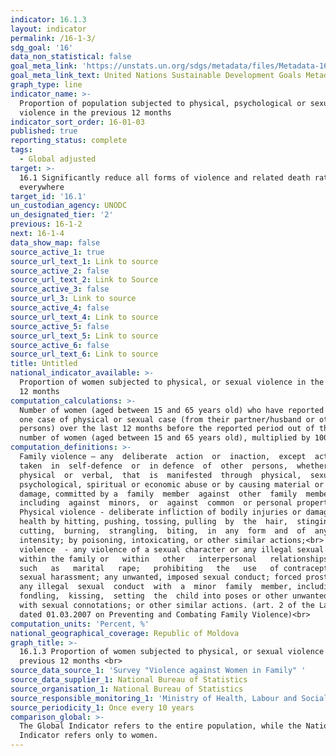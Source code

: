 ```yaml
---
indicator: 16.1.3
layout: indicator
permalink: /16-1-3/
sdg_goal: '16'
data_non_statistical: false
goal_meta_link: 'https://unstats.un.org/sdgs/metadata/files/Metadata-16-01-03.pdf '
goal_meta_link_text: United Nations Sustainable Development Goals Metadata (PDF 217 KB)
graph_type: line
indicator_name: >-
  Proportion of population subjected to physical, psychological or sexual
  violence in the previous 12 months
indicator_sort_order: 16-01-03
published: true
reporting_status: complete
tags:
  - Global adjusted
target: >-
  16.1 Significantly reduce all forms of violence and related death rates
  everywhere
target_id: '16.1'
un_custodian_agency: UNODC
un_designated_tier: '2'
previous: 16-1-2
next: 16-1-4
data_show_map: false
source_active_1: true
source_url_text_1: Link to source
source_active_2: false
source_url_text_2: Link to Source
source_active_3: false
source_url_3: Link to source
source_active_4: false
source_url_text_4: Link to source
source_active_5: false
source_url_text_5: Link to source
source_active_6: false
source_url_text_6: Link to source
title: Untitled
national_indicator_available: >-
  Proportion of women subjected to physical, or sexual violence in the previous
  12 months
computation_calculations: >-
  Number of women (aged between 15 and 65 years old) who have reported at least
  one case of physical or sexual case (from their partner/husband or other
  persons) over the last 12 months before the reported period out of the total
  number of women (aged between 15 and 65 years old), multiplied by 100.<br>
computation_definitions: >-
  Family violence – any  deliberate  action  or  inaction,  except  actions
  taken  in  self-defence  or  in defence  of  other  persons,  whether 
  physical  or  verbal,  that  is  manifested  through  physical,  sexual,
  psychological, spiritual or economic abuse or by causing material or moral
  damage, committed by a  family  member  against  other  family  members, 
  including  against  minors,  or  against  common  or personal property.<br> 
  Physical violence - deliberate infliction of bodily injuries or damage to
  health by hitting, pushing, tossing, pulling  by  the  hair,  stinging, 
  cutting,  burning,  strangling,  biting,  in  any  form  and  of  any
  intensity; by poisoning, intoxicating, or other similar actions;<br>  Sexual
  violence  - any violence of a sexual character or any illegal sexual conduct
  within the family or   within   other   interpersonal   relationships,  
  such   as   marital   rape;   prohibiting   the   use   of contraception;
  sexual harassment; any unwanted, imposed sexual conduct; forced prostitution;
  any illegal  sexual  conduct  with  a  minor  family  member, including 
  fondling,  kissing,  setting  the  child into poses or other unwanted touching
  with sexual connotations; or other similar actions. (art. 2 of the Law No. 45
  dated 01.03.2007 on Preventing and Combating Family Violence)<br>
computation_units: 'Percent, %'
national_geographical_coverage: Republic of Moldova
graph_title: >-
  16.1.3 Proportion of women subjected to physical, or sexual violence in the
  previous 12 months <br> 
source_data_source_1: 'Survey "Violence against Women in Family" '
source_data_supplier_1: National Bureau of Statistics
source_organisation_1: National Bureau of Statistics
source_responsible_monitoring_1: 'Ministry of Health, Labour and Social Protection'
source_periodicity_1: Once every 10 years
comparison_global: >-
  The Global Indicator refers to the entire population, while the National
  Indicator refers only to women.
---
```

